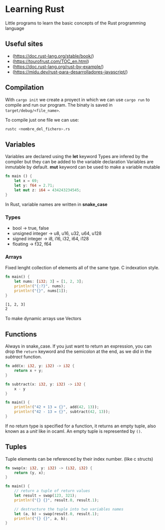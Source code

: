 # Learning Rust

Little programs to learn the basic concepts of the Rust programming language

## Useful sites
* (https://doc.rust-lang.org/stable/book/)
* (https://tourofrust.com/TOC_en.html)
* (https://doc.rust-lang.org/rust-by-example/)
* (https://midu.dev/rust-para-desarrolladores-javascript/)

## Compilation

With `cargo init`  we create a proyect in which we can use `cargo run` to compile and run our program. The binaty is saved in `target/debug/<file_name>`.

To compile just one file we can use:
```bash
rustc <nombre_del_fichero>.rs
```

## Variables

Variables are declared using the **let** keyword
Types are infered by the compiler but they can be added to the variable declaration
Variables are inmutable by default. **mut** keyword can be used to make a variable mutable

```rust
fn main () {
	let x = 69;
	let y: f64 = 2.71;
	let mut z: i64 = 434243234545;
}
```

In Rust, variable names are written in **snake_case**

### Types
* bool -> true, false
* unsigned integer -> u8, u16, u32, u64, u128
* signed integer -> i8, i16, i32, i64, i128
* floating -> f32, f64


### Arrays

Fixed lenght collection of elements all of the same type. C indexation style.

```rust
fn main() {
    let nums: [i32; 3] = [1, 2, 3];
    println!("{:?}", nums);
    println!("{}", nums[1]);
}
```

```bash
[1, 2, 3]
2
```

To make dynamic arrays use Vectors

## Functions

Always in snake_case. If you just want to return an expression, you can drop the `return` keyword and the semicolon at the end, as we did in the _subtract_ function.

```rust
fn add(x: i32, y: i32) -> i32 {
    return x + y;
}

fn subtract(x: i32, y: i32) -> i32 {
    x - y
}

fn main() {
    println!("42 + 13 = {}", add(42, 13));
    println!("42 - 13 = {}", subtract(42, 13));
}
```

If no return type is specified for a function, it returns an empty tuple, also known as a _unit_ like in ocaml.
An empty tuple is represented by `()`.
## Tuples

Tuple elements can be referenced by their index number. (like c structs)

```rust
fn swap(x: i32, y: i32) -> (i32, i32) {
    return (y, x);
}

fn main() {
    // return a tuple of return values
    let result = swap(123, 321);
    println!("{} {}", result.0, result.1);

    // destructure the tuple into two variables names
    let (a, b) = swap(result.0, result.1);
    println!("{} {}", a, b);
}

```

